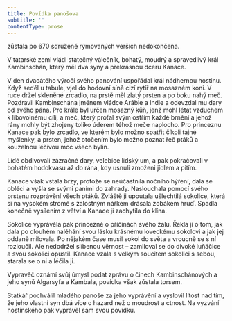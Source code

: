 ```yaml
---
title: Povídka panošova
subtitle: ''
contentType: prose
---
```


<section>

zůstala po 670 sdruženě rýmovaných verších nedokončena.

</section>

<section>

V tatarské zemi vládl statečný válečník, bohatý, moudrý a spravedlivý král Kambinschán, který měl dva syny a překrásnou dceru Kanace.

V den dvacátého výročí svého panování uspořádal král nádhernou hostinu. Když seděl u tabule, vjel do hodovní síně cizí rytíř na mosazném koni. V ruce držel skleněné zrcadlo, na prstě měl zlatý prsten a po boku nahý meč. Pozdravil Kambinschána jménem vládce Arábie a Indie a odevzdal mu dary od svého pána. Pro krále byl určen mosazný kůň, jenž mohl létat vzduchem k libovolnému cíli, a meč, který proťal svým ostřím každé brnění a jehož rány mohly být zhojeny toliko úderem téhož meče naplocho. Pro princeznu Kanace pak bylo zrcadlo, ve kterém bylo možno spatřit číkoli tajné myšlenky, a prsten, jehož otočením bylo možno poznat řeč ptáků a kouzelnou léčivou moc všech bylin.

Lidé obdivovali zázračné dary, velebíce lidský um, a pak pokračovali v bohatém hodokvasu až do rána, kdy usnuli zmoženi jídlem a pitím.

Kanace však vstala brzy, protože se neúčastnila nočního hýření, dala se obléci a vyšla se svými paními do zahrady. Naslouchala pomocí svého prstenu rozprávění všech ptáků. Zvláště ji upoutala ušlechtilá sokolice, která si na vysokém stromě s žalostným nářkem drásala zobákem hruď. Spadla konečně vysílením z větví a Kanace ji zachytila do klína.

Sokolice vyprávěla pak princezně o příčinách svého žalu. Řekla jí o tom, jak dala po dlouhém naléhání svou lásku krásnému loveckému sokolovi a jak jej oddaně milovala. Po nějakém čase musil sokol do světa a vroucně se s ní rozloučil. Ale nedodržel slíbenou věrnost – zamiloval se do divoké luňáčice a svou sokolici opustil. Kanace vzala s velkým soucitem sokolici s sebou, starala se o ni a léčila ji.

Vypravěč oznámí svůj úmysl podat zprávu o činech Kambinschánových a jeho synů Algarsyfa a Kambala, povídka však zůstala torsem.

Statkář pochválil mladého panoše za jeho vyprávění a vyslovil lítost nad tím, že jeho vlastní syn dbá více o hazard než o moudrost a ctnost. Na vyzvání hostinského pak vyprávěl sám svou povídku.

</section>
